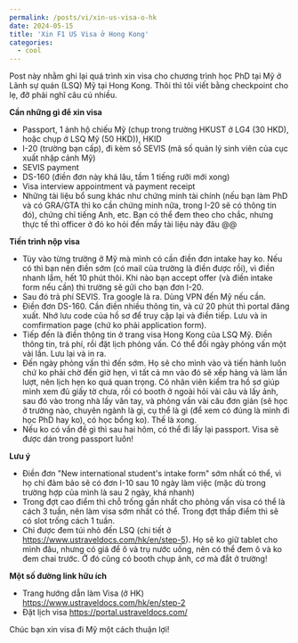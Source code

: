 ```yaml
---
permalink: /posts/vi/xin-us-visa-o-hk
date: 2024-05-15
title: 'Xin F1 US Visa ở Hong Kong'
categories:
  - cool
---
```


Post này nhằm ghi lại quá trình xin visa cho chương trình học PhD tại Mỹ ở Lãnh sự quán (LSQ) Mỹ tại Hong Kong. Thôi thì tôi viết bằng checkpoint cho lẹ, đỡ phải nghĩ câu cú nhiều.

**Cần những gì để xin visa**
- Passport, 1 ảnh hộ chiếu Mỹ (chụp trong trường HKUST ở LG4 (30 HKD), hoặc chụp ở LSQ Mỹ (50 HKD)), HKID
- I-20 (trường bạn cấp), đi kèm số SEVIS (mã số quản lý sinh viên của cục xuất nhập cảnh Mỹ)
- SEVIS payment
- DS-160 (điền đơn này khá lâu, tầm 1 tiếng rưỡi mới xong)
- Visa interview appointment và payment receipt
- Những tài liệu bổ sung khác như chứng minh tài chính (nếu bạn làm PhD và có GRA/GTA thì ko cần chứng minh nữa, trong I-20 sẽ có thông tin đó), chứng chỉ tiếng Anh, etc. Bạn có thể đem theo cho chắc, nhưng thực tế thì officer ở đó ko hỏi đến mấy tài liệu này đâu @@

**Tiến trình nộp visa**
- Tùy vào từng trường ở Mỹ mà mình có cần điền đơn intake hay ko. Nếu có thì bạn nên điền sớm (có mail của trường là điền được rồi), vì điền nhanh lắm, hết 10 phút thôi. Khi nào bạn accept offer (và điền intake form nếu cần) thì trường sẽ gửi cho bạn đơn I-20.
- Sau đó trả phí SEVIS. Tra google là ra. Dùng VPN đến Mỹ nếu cần.
- Điền đơn DS-160. Cần điền nhiều thông tin, và cứ 20 phút thì portal đăng xuất. Nhớ lưu code của hồ sơ để truy cập lại và điền tiếp. Lưu và in comfirmation page (chứ ko phải application form).
- Tiếp đến là điền thông tin ở trang visa Hong Kong của LSQ Mỹ. Điền thông tin, trả phí, rồi đặt lịch phỏng vấn. Có thể đổi ngày phỏng vấn một vài lần. Lưu lại và in ra.
- Đến ngày phỏng vấn thì đến sớm. Họ sẽ cho mình vào và tiến hành luôn chứ ko phải chờ đến giờ hẹn, vì tất cả mn vào đó sẽ xếp hàng và làm lần lượt, nên lịch hẹn ko quá quan trọng. Có nhân viên kiểm tra hồ sơ giúp mình xem đủ giấy tờ chưa, rồi có booth ở ngoài hỏi vài câu và lấy ảnh, sau đó vào trong nhà lấy vân tay, và phỏng vấn vài câu đơn giản (sẽ học ở trường nào, chuyên ngành là gì, cụ thể là gì (để xem có đúng là mình đi học PhD hay ko), có học bổng ko). Thế là xong.
- Nếu ko có vấn đề gì thì sau hai hôm, có thể đi lấy lại passport. Visa sẽ được dán trong passport luôn!

**Lưu ý**
- Điền đơn "New international student's intake form" sớm nhất có thể, vì họ chỉ đảm bảo sẽ có đơn I-10 sau 10 ngày làm việc (mặc dù trong trường hợp của mình là sau 2 ngày, khá nhanh)
- Trong đợt cao điểm thì chỗ trống gần nhất cho phỏng vấn visa có thể là cách 3 tuần, nên làm visa sớm nhất có thể. Trong đợt thấp điểm thì sẽ có slot trống cách 1 tuần.
- Chỉ được đem túi nhỏ đến LSQ (chi tiết ở https://www.ustraveldocs.com/hk/en/step-5). Họ sẽ ko giữ tablet cho mình đâu, nhưng có giá để ô và trụ nước uống, nên có thể đem ô và ko đem chai trước. Ở đó cũng có booth chụp ảnh, cơ mà đắt ở trường!

**Một số đường link hữu ích**
- Trang hướng dẫn làm Visa (ở HK) https://www.ustraveldocs.com/hk/en/step-2
- Đặt lịch visa https://portal.ustraveldocs.com/

Chúc bạn xin visa đi Mỹ một cách thuận lợi!